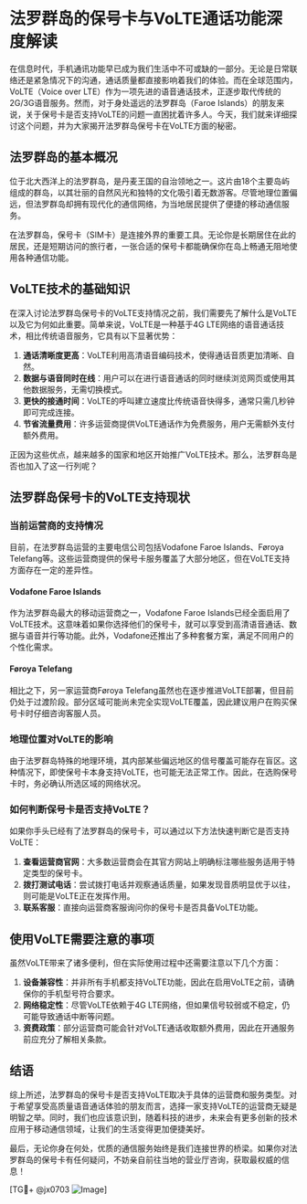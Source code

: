 # 法罗群岛的保号卡与VoLTE通话功能深度解读

在信息时代，手机通讯功能早已成为我们生活中不可或缺的一部分。无论是日常联络还是紧急情况下的沟通，通话质量都直接影响着我们的体验。而在全球范围内，VoLTE（Voice over LTE）作为一项先进的语音通话技术，正逐步取代传统的2G/3G语音服务。然而，对于身处遥远的法罗群岛（Faroe Islands）的朋友来说，关于保号卡是否支持VoLTE的问题一直困扰着许多人。今天，我们就来详细探讨这个问题，并为大家揭开法罗群岛保号卡在VoLTE方面的秘密。

## 法罗群岛的基本概况

位于北大西洋上的法罗群岛，是丹麦王国的自治领地之一。这片由18个主要岛屿组成的群岛，以其壮丽的自然风光和独特的文化吸引着无数游客。尽管地理位置偏远，但法罗群岛却拥有现代化的通信网络，为当地居民提供了便捷的移动通信服务。

在法罗群岛，保号卡（SIM卡）是连接外界的重要工具。无论你是长期居住在此的居民，还是短期访问的旅行者，一张合适的保号卡都能确保你在岛上畅通无阻地使用各种通信功能。

## VoLTE技术的基础知识

在深入讨论法罗群岛保号卡的VoLTE支持情况之前，我们需要先了解什么是VoLTE以及它为何如此重要。简单来说，VoLTE是一种基于4G LTE网络的语音通话技术，相比传统语音服务，它具有以下显著优势：

1. **通话清晰度更高**：VoLTE利用高清语音编码技术，使得通话音质更加清晰、自然。
2. **数据与语音同时在线**：用户可以在进行语音通话的同时继续浏览网页或使用其他数据服务，无需切换模式。
3. **更快的接通时间**：VoLTE的呼叫建立速度比传统语音快得多，通常只需几秒钟即可完成连接。
4. **节省流量费用**：许多运营商提供VoLTE通话作为免费服务，用户无需额外支付额外费用。

正因为这些优点，越来越多的国家和地区开始推广VoLTE技术。那么，法罗群岛是否也加入了这一行列呢？

## 法罗群岛保号卡的VoLTE支持现状

### 当前运营商的支持情况

目前，在法罗群岛运营的主要电信公司包括Vodafone Faroe Islands、Føroya Telefang等。这些运营商提供的保号卡服务覆盖了大部分地区，但在VoLTE支持方面存在一定的差异性。

#### Vodafone Faroe Islands
作为法罗群岛最大的移动运营商之一，Vodafone Faroe Islands已经全面启用了VoLTE技术。这意味着如果你选择他们的保号卡，就可以享受到高清语音通话、数据与语音并行等功能。此外，Vodafone还推出了多种套餐方案，满足不同用户的个性化需求。

#### Føroya Telefang
相比之下，另一家运营商Føroya Telefang虽然也在逐步推进VoLTE部署，但目前仍处于过渡阶段。部分区域可能尚未完全实现VoLTE覆盖，因此建议用户在购买保号卡时仔细咨询客服人员。

### 地理位置对VoLTE的影响

由于法罗群岛特殊的地理环境，其内部某些偏远地区的信号覆盖可能存在盲区。这种情况下，即使保号卡本身支持VoLTE，也可能无法正常工作。因此，在选购保号卡时，务必确认所选区域的网络状况。

### 如何判断保号卡是否支持VoLTE？

如果你手头已经有了法罗群岛的保号卡，可以通过以下方法快速判断它是否支持VoLTE：

1. **查看运营商官网**：大多数运营商会在其官方网站上明确标注哪些服务适用于特定类型的保号卡。
2. **拨打测试电话**：尝试拨打电话并观察通话质量，如果发现音质明显优于以往，则可能是VoLTE正在发挥作用。
3. **联系客服**：直接向运营商客服询问你的保号卡是否具备VoLTE功能。

## 使用VoLTE需要注意的事项

虽然VoLTE带来了诸多便利，但在实际使用过程中还需要注意以下几个方面：

1. **设备兼容性**：并非所有手机都支持VoLTE功能，因此在启用VoLTE之前，请确保你的手机型号符合要求。
2. **网络稳定性**：尽管VoLTE依赖于4G LTE网络，但如果信号较弱或不稳定，仍可能导致通话中断等问题。
3. **资费政策**：部分运营商可能会针对VoLTE通话收取额外费用，因此在开通服务前应充分了解相关条款。

## 结语

综上所述，法罗群岛的保号卡是否支持VoLTE取决于具体的运营商和服务类型。对于希望享受高质量语音通话体验的朋友而言，选择一家支持VoLTE的运营商无疑是明智之举。同时，我们也应该意识到，随着科技的进步，未来会有更多创新的技术应用于移动通信领域，让我们的生活变得更加便捷美好。

最后，无论你身在何处，优质的通信服务始终是我们连接世界的桥梁。如果你对法罗群岛的保号卡有任何疑问，不妨亲自前往当地的营业厅咨询，获取最权威的信息！

[TG💪+ @jx0703 ![Image](https://github.com/user-attachments/assets/dbca1d08-cadb-493c-b0ec-ad6f7a83f270)]